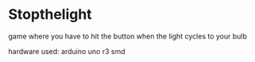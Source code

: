 # Stopthelight

game where you have to hit the button when the light cycles to your bulb

hardware used: arduino uno r3 smd 
